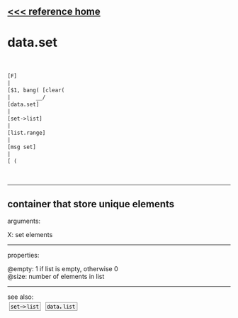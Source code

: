 [<<< reference home](ceammc_lib.md)
---

# data.set

```


[F]
|
[$1, bang( [clear(
|        __/
[data.set]
|
[set->list]
|
[list.range]
|
[msg set]
|
[ (

            
```
---
container that store unique elements
---
arguments:

X: set elements<br>

---
properties:

@empty: 1 if list is
            empty, otherwise 0<br>
@size: number of
            elements in list<br>

---
see also:<br>
[![set-&gt;list](img/object_set-&gt;list.png)](set->list.md)
[![data.list](img/object_data.list.png)](data.list.md)
